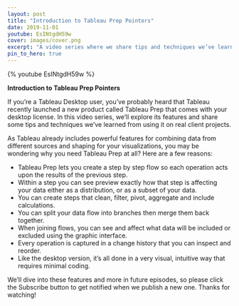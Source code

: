 ```yaml
---
layout: post
title: "Introduction to Tableau Prep Pointers"
date: 2019-11-01
youtube: EsINtgdH59w
cover: images/cover.png
excerpt: "A video series where we share tips and techniques we’ve learned from using Tableau Prep on real client projects"
pin_to_hero: true
---
```


{% youtube EsINtgdH59w %}

**Introduction to Tableau Prep Pointers**

If you’re a Tableau Desktop user, you’ve probably heard that Tableau recently launched a new product called Tableau Prep that comes with your desktop license. In this video series, we’ll explore its features and share some tips and techniques we’ve learned from using it on real client projects.

As Tableau already includes powerful features for combining data from different sources and shaping for your visualizations, you may be wondering why you need Tableau Prep at all? Here are a few reasons:

- Tableau Prep lets you create a step by step flow so each operation acts upon the results of the previous step.
- Within a step you can see preview exactly how that step is affecting your data either as a distribution, or as a subset of your data.
- You can create steps that clean, filter, pivot, aggregate and include calculations.
- You can split your data flow into branches then merge them back together.
- When joining flows, you can see and affect what data will be included or excluded using the graphic interface.
- Every operation is captured in a change history that you can inspect and reorder.
- Like the desktop version, it’s all done in a very visual, intuitive way that requires minimal coding.

We’ll dive into these features and more in future episodes, so please click the Subscribe button to get notified when we publish a new one. Thanks for watching!

